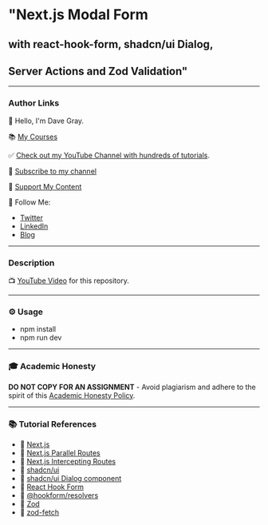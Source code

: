 # "Next.js Modal Form 
## with react-hook-form, shadcn/ui Dialog, 
## Server Actions and Zod Validation"
---
### Author Links

👋 Hello, I'm Dave Gray.

📚 [My Courses](https://courses.davegray.codes/)

✅ [Check out my YouTube Channel with hundreds of tutorials](https://www.youtube.com/DaveGrayTeachesCode).

🚩 [Subscribe to my channel](https://bit.ly/3nGHmNn)

💖 [Support My Content](https://patreon.com/davegray)

🚀 Follow Me:

- [Twitter](https://twitter.com/yesdavidgray)
- [LinkedIn](https://www.linkedin.com/in/davidagray/)
- [Blog](https://davegray.codes)

---

### Description

📺 [YouTube Video]() for this repository.

---

### ⚙ Usage

- npm install
- npm run dev

---

### 🎓 Academic Honesty

**DO NOT COPY FOR AN ASSIGNMENT** - Avoid plagiarism and adhere to the spirit of this [Academic Honesty Policy](https://www.freecodecamp.org/news/academic-honesty-policy/).

---

### 📚 Tutorial References

- 🔗 [Next.js](https://nextjs.org/)
- 🔗 [Next.js Parallel Routes](https://nextjs.org/docs/app/building-your-application/routing/parallel-routes)
- 🔗 [Next.js Intercepting Routes](https://nextjs.org/docs/app/building-your-application/routing/intercepting-routes)
- 🔗 [shadcn/ui](https://ui.shadcn.com/)
- 🔗 [shadcn/ui Dialog component](https://ui.shadcn.com/docs/components/dialog)
- 🔗 [React Hook Form](https://react-hook-form.com/)
- 🔗 [@hookform/resolvers](https://www.npmjs.com/package/@hookform/resolvers)
- 🔗 [Zod](https://zod.dev/)
- 🔗 [zod-fetch](https://www.npmjs.com/package/zod-fetch)